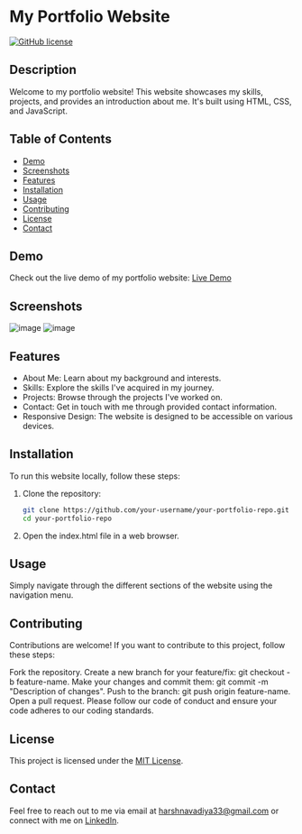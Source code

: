 # My Portfolio Website

[![GitHub license](https://img.shields.io/badge/license-MIT-blue.svg)](https://github.com/HARSHUU-23/HARSH-NAVADIYA-PORTFOLIO/blob/main/LICENSE)

## Description

Welcome to my portfolio website! This website showcases my skills, projects, and provides an introduction about me. It's built using HTML, CSS, and JavaScript.

## Table of Contents

- [Demo](#demo)
- [Screenshots](#screenshots)
- [Features](#features)
- [Installation](#installation)
- [Usage](#usage)
- [Contributing](#contributing)
- [License](#license)
- [Contact](#contact)

## Demo

Check out the live demo of my portfolio website: [Live Demo](https://HARSHUU-23.github.io/HARSH-NAVADIYA-PORTFOLIO/)

## Screenshots


![image](https://github.com/HARSHUU-23/HARSH-NAVADIYA-PORTFOLIO/assets/88359591/fbef3218-7b25-45db-9997-fa431c3d0148)
![image](https://github.com/HARSHUU-23/HARSH-NAVADIYA-PORTFOLIO/assets/88359591/6c249978-8b9b-4c90-bbb7-e078296f537f)

## Features

- About Me: Learn about my background and interests.
- Skills: Explore the skills I've acquired in my journey.
- Projects: Browse through the projects I've worked on.
- Contact: Get in touch with me through provided contact information.
- Responsive Design: The website is designed to be accessible on various devices.

## Installation

To run this website locally, follow these steps:

1. Clone the repository:
   ```bash
   git clone https://github.com/your-username/your-portfolio-repo.git
   cd your-portfolio-repo
2. Open the index.html file in a web browser.
## Usage
Simply navigate through the different sections of the website using the navigation menu.

## Contributing
Contributions are welcome! If you want to contribute to this project, follow these steps:

Fork the repository.
Create a new branch for your feature/fix: git checkout -b feature-name.
Make your changes and commit them: git commit -m "Description of changes".
Push to the branch: git push origin feature-name.
Open a pull request.
Please follow our code of conduct and ensure your code adheres to our coding standards.

## License
This project is licensed under the [MIT License](LICENSE).

## Contact
Feel free to reach out to me via email at [harshnavadiya33@gmail.com](mailto:harshnavadiya33@gmail.com) or connect with me on [LinkedIn](https://www.linkedin.com/in/harsh-navadiya-a9a065206/).






